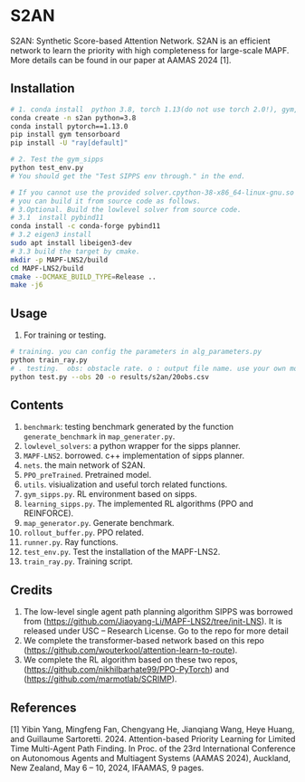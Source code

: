 # S2AN
S2AN: Synthetic Score-based Attention Network.
S2AN is an efficient network to learn the priority with high completeness for large-scale MAPF. More details can be found in our paper at AAMAS 2024 [1].

## Installation
```bash
# 1. conda install  python 3.8, torch 1.13(do not use torch 2.0!), gym, ray, tensorboard
conda create -n s2an python=3.8
conda install pytorch==1.13.0
pip install gym tensorboard
pip install -U "ray[default]"

# 2. Test the gym_sipps
python test_env.py
# You should get the "Test SIPPS env through." in the end.

# If you cannot use the provided solver.cpython-38-x86_64-linux-gnu.so (not test through), 
# you can build it from source code as follows.
# 3.Optional. Build the lowlevel solver from source code.
# 3.1  install pybind11
conda install -c conda-forge pybind11
# 3.2 eigen3 install
sudo apt install libeigen3-dev
# 3.3 build the target by cmake.
mkdir -p MAPF-LNS2/build
cd MAPF-LNS2/build
cmake --DCMAKE_BUILD_TYPE=Release ..
make -j6
```


## Usage
1. For training or testing.
```bash
# training. you can config the parameters in alg_parameters.py
python train_ray.py
# . testing.  obs: obstacle rate. o : output file name. use your own model by -m /path/to/your/model.pth .
python test.py --obs 20 -o results/s2an/20obs.csv 
```

## Contents
1. `benchmark`: testing benchmark generated by the function `generate_benchmark` in `map_generater.py`.
2. `lowlevel_solvers`: a python wrapper for the sipps planner.
3. `MAPF-LNS2`. borrowed. c++ implementation of sipps planner.
4. `nets`. the main network of S2AN.
5. `PPO_preTrained`. Pretrained model.
6.  `utils`. visiualization and useful torch related functions.
7.  `gym_sipps.py`. RL environment based on sipps.
8. `learning_sipps.py`. The implemented RL algorithms (PPO and REINFORCE).
9. `map_generator.py`. Generate benchmark.
10. `rollout_buffer.py`. PPO related.
11. `runner.py`. Ray functions.
12. `test_env.py`. Test the installation of the MAPF-LNS2.
13. `train_ray.py`. Training script.


## Credits
1. The low-level single agent path planning algorithm SIPPS was borrowed from (https://github.com/Jiaoyang-Li/MAPF-LNS2/tree/init-LNS). It is released under USC – Research License. Go to the repo for more detail
2. We complete the transformer-based network based on this repo (https://github.com/wouterkool/attention-learn-to-route). 
3. We complete the RL algorithm based on these two repos, (https://github.com/nikhilbarhate99/PPO-PyTorch) and (https://github.com/marmotlab/SCRIMP).

## References
[1] Yibin Yang, Mingfeng Fan, Chengyang He, Jianqiang Wang, Heye Huang, and Guillaume Sartoretti. 2024. Attention-based Priority Learning for Limited Time Multi-Agent Path Finding. In Proc. of the 23rd International Conference on Autonomous Agents and Multiagent Systems (AAMAS 2024), Auckland, New Zealand, May 6 – 10, 2024, IFAAMAS, 9 pages.